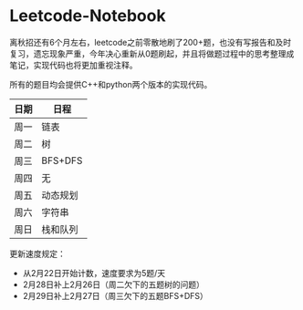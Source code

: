 # Leetcode-Notebook


离秋招还有6个月左右，leetcode之前零散地刷了200+题，也没有写报告和及时复习，遗忘现象严重，今年决心重新从0题刷起，并且将做题过程中的思考整理成笔记，实现代码也将更加重视注释。

所有的题目均会提供C++和python两个版本的实现代码。

| 日期 | 日程 |
| ------ | ------ |
| 周一 | 链表 |
| 周二 | 树 |
| 周三 | BFS+DFS |
| 周四 | 无 |
| 周五 | 动态规划 |
| 周六 | 字符串 |
| 周日 | 栈和队列 |

更新速度规定：
 + 从2月22日开始计数，速度要求为5题/天
 + 2月28日补上2月26日（周二欠下的五题树的问题）
 + 2月29日补上2月27日（周三欠下的五题BFS+DFS）
 
